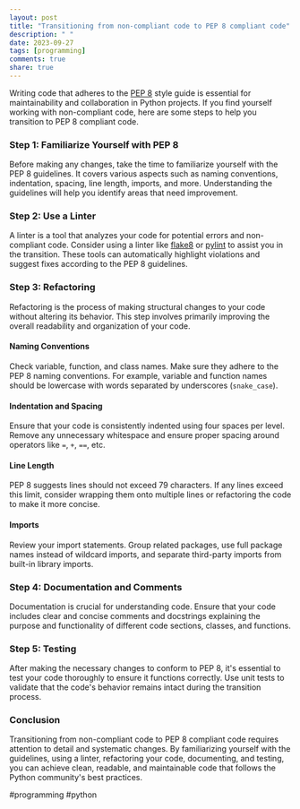 ```yaml
---
layout: post
title: "Transitioning from non-compliant code to PEP 8 compliant code"
description: " "
date: 2023-09-27
tags: [programming]
comments: true
share: true
---
```


Writing code that adheres to the [PEP 8](https://www.python.org/dev/peps/pep-0008/) style guide is essential for maintainability and collaboration in Python projects. If you find yourself working with non-compliant code, here are some steps to help you transition to PEP 8 compliant code.

### Step 1: Familiarize Yourself with PEP 8

Before making any changes, take the time to familiarize yourself with the PEP 8 guidelines. It covers various aspects such as naming conventions, indentation, spacing, line length, imports, and more. Understanding the guidelines will help you identify areas that need improvement.

### Step 2: Use a Linter

A linter is a tool that analyzes your code for potential errors and non-compliant code. Consider using a linter like [flake8](https://flake8.pycqa.org/en/latest/) or [pylint](https://www.pylint.org/) to assist you in the transition. These tools can automatically highlight violations and suggest fixes according to the PEP 8 guidelines.

### Step 3: Refactoring

Refactoring is the process of making structural changes to your code without altering its behavior. This step involves primarily improving the overall readability and organization of your code.

#### Naming Conventions

Check variable, function, and class names. Make sure they adhere to the PEP 8 naming conventions. For example, variable and function names should be lowercase with words separated by underscores (`snake_case`).

#### Indentation and Spacing

Ensure that your code is consistently indented using four spaces per level. Remove any unnecessary whitespace and ensure proper spacing around operators like `=`, `+`, `==`, etc.

#### Line Length

PEP 8 suggests lines should not exceed 79 characters. If any lines exceed this limit, consider wrapping them onto multiple lines or refactoring the code to make it more concise.

#### Imports

Review your import statements. Group related packages, use full package names instead of wildcard imports, and separate third-party imports from built-in library imports.

### Step 4: Documentation and Comments

Documentation is crucial for understanding code. Ensure that your code includes clear and concise comments and docstrings explaining the purpose and functionality of different code sections, classes, and functions.

### Step 5: Testing

After making the necessary changes to conform to PEP 8, it's essential to test your code thoroughly to ensure it functions correctly. Use unit tests to validate that the code's behavior remains intact during the transition process.

### Conclusion

Transitioning from non-compliant code to PEP 8 compliant code requires attention to detail and systematic changes. By familiarizing yourself with the guidelines, using a linter, refactoring your code, documenting, and testing, you can achieve clean, readable, and maintainable code that follows the Python community's best practices.

#programming #python